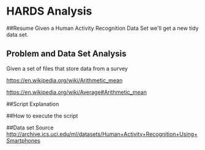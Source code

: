 # HARDS Analysis

##Resume
Given a Human Activity Recognition Data Set we'll get a new tidy data set.

## Problem and Data Set Analysis
Given a set of files that store data from a survey 

https://en.wikipedia.org/wiki/Arithmetic_mean

https://en.wikipedia.org/wiki/Average#Arithmetic_mean

##Script Explanation


##How to execute the script

##Data set Source
http://archive.ics.uci.edu/ml/datasets/Human+Activity+Recognition+Using+Smartphones
